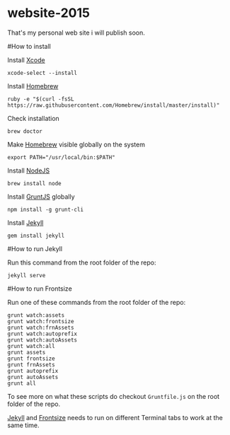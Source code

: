 # website-2015
That's my personal web site i will publish soon.

#How to install

Install [Xcode][xcode]

```
xcode-select --install
```

Install [Homebrew][brew]

```
ruby -e "$(curl -fsSL https://raw.githubusercontent.com/Homebrew/install/master/install)"
```

Check installation

```
brew doctor
```

Make [Homebrew][brew] visible globally on the system

```
export PATH="/usr/local/bin:$PATH"
```

Install [NodeJS][nodejs]

```
brew install node
```

Install [GruntJS][gruntjs] globally

```
npm install -g grunt-cli
```

Install [Jekyll][jekyll]

```
gem install jekyll
```

#How to run Jekyll

Run this command from the root folder of the repo:

```
jekyll serve
```


#How to run Frontsize

Run one of these commands from the root folder of the repo:

```
grunt watch:assets
grunt watch:frontsize
grunt watch:frnAssets
grunt watch:autoprefix
grunt watch:autoAssets
grunt watch:all
grunt assets
grunt frontsize
grunt frnAssets
grunt autoprefix
grunt autoAssets
grunt all
```

To see more on what these scripts do checkout `Gruntfile.js` on the root folder of the repo.

[Jekyll][jekyll] and [Frontsize][frontsize] needs to run on different Terminal tabs to work at the same time.

[frontsize]: https://github.com/ideatosrl/frontsize-sass
[gruntjs]:   http://gruntjs.com
[jekyll]:    http://jekyllrb.com
[nodejs]:    http://nodejs.org
[xcode]:     https://developer.apple.com/xcode/
[brew]:      http://brew.sh
